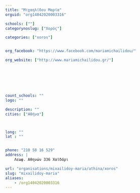 ```yaml
---
title: "Μιχαηλίδου Μαρία"
orguid: "org14042020003316"

schools: [""]
categorynoslug: ["Χορός"]

categories: ["xoros"]


org_facebook: "https://www.facebook.com/mariamichailidou/"

org_website: ["http://www.mariamichailidou.gr/"]







count_schools: ""
logo: ""

description: ""
cities: ["Αθήνα"]



long: ""
lat : ""


phone: "210 58 16 529"
address: |
    Λεωφ. Αθηνών 336 Χαϊδάρι

url: "organisations/mixailidoy-maria/athina/xoros"
slug: "mixailidoy-maria"
aliases:
    - /org14042020003316
---
```



